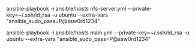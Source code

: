 ansible-playbook -i ansible/hosts nfs-server.yml --private-key=~/.ssh/id_rsa -u ubuntu --extra-vars "ansible_sudo_pass=P@ssw0rd1234"

ansible-playbook -i ansible/hosts main.yml --private-key=~/.ssh/id_rsa -u ubuntu --extra-vars "ansible_sudo_pass=P@ssw0rd1234"